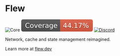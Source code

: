 # Flew

![Core](https://github.com/flewjs/flewjs/actions/workflows/core.yml/badge.svg) [![Coverage](.badges/core/badge-lines.svg)](https://app.codecov.io/gh/flewjs/flewjs) [![Discord](https://img.shields.io/discord/943273819857100820.svg?label=&logo=discord&logoColor=ffffff&color=7389D8&labelColor=6A7EC2)](https://discord.gg/mUZUD2QY6B)

Network, cache and state management reimagined.

Learn more at [flew.dev](https://flew.dev)

